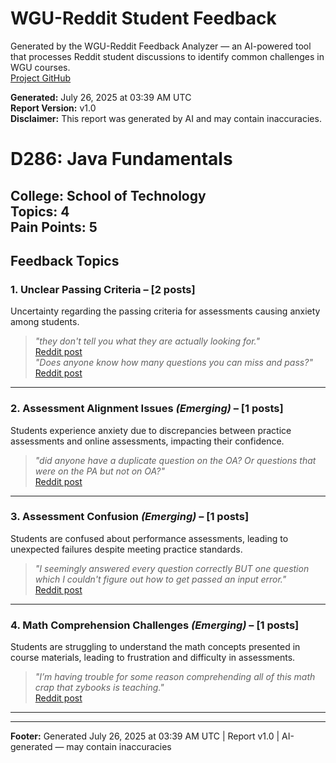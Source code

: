 # WGU-Reddit Student Feedback

Generated by the WGU-Reddit Feedback Analyzer — an AI-powered tool that processes Reddit student discussions to identify common challenges in WGU courses.  
[Project GitHub](https://wgudataninja.github.io/wgu-reddit-monitoring-pipeline/)

**Generated:** July 26, 2025 at 03:39 AM UTC  
**Report Version:** v1.0  
**Disclaimer:** This report was generated by AI and may contain inaccuracies.  
# D286: Java Fundamentals
**College:** School of Technology  
**Topics:** 4  
**Pain Points:** 5  
---
## Feedback Topics
### 1. Unclear Passing Criteria – [2 posts]
Uncertainty regarding the passing criteria for assessments causing anxiety among students.  
> _"they don't tell you what they are actually looking for."_  
> [Reddit post](https://reddit.com/comments/1bgyhcv)  
> _"Does anyone know how many questions you can miss and pass?"_  
> [Reddit post](https://reddit.com/comments/1fduqdw)  
---
### 2. Assessment Alignment Issues _(Emerging)_ – [1 posts]
Students experience anxiety due to discrepancies between practice assessments and online assessments, impacting their confidence.  
> _"did anyone have a duplicate question on the OA? Or questions that were on the PA but not on OA?"_  
> [Reddit post](https://reddit.com/comments/1hiv94w)  
---
### 3. Assessment Confusion _(Emerging)_ – [1 posts]
Students are confused about performance assessments, leading to unexpected failures despite meeting practice standards.  
> _"I seemingly answered every question correctly BUT one question which I couldn't figure out how to get passed an input error."_  
> [Reddit post](https://reddit.com/comments/1f3tkp1)  
---
### 4. Math Comprehension Challenges _(Emerging)_ – [1 posts]
Students are struggling to understand the math concepts presented in course materials, leading to frustration and difficulty in assessments.  
> _"I’m having trouble for some reason comprehending all of this math crap that zybooks is teaching."_  
> [Reddit post](https://reddit.com/comments/1m1j0av)  
---
---
**Footer:** Generated July 26, 2025 at 03:39 AM UTC | Report v1.0 | AI-generated — may contain inaccuracies  